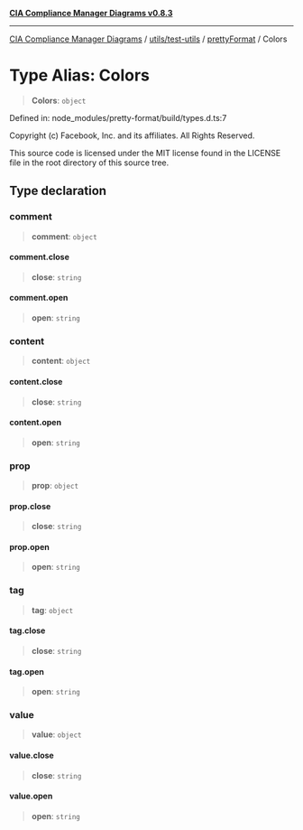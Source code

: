 [**CIA Compliance Manager Diagrams v0.8.3**](../../../../../README.md)

***

[CIA Compliance Manager Diagrams](../../../../../modules.md) / [utils/test-utils](../../../README.md) / [prettyFormat](../README.md) / Colors

# Type Alias: Colors

> **Colors**: `object`

Defined in: node\_modules/pretty-format/build/types.d.ts:7

Copyright (c) Facebook, Inc. and its affiliates. All Rights Reserved.

This source code is licensed under the MIT license found in the
LICENSE file in the root directory of this source tree.

## Type declaration

### comment

> **comment**: `object`

#### comment.close

> **close**: `string`

#### comment.open

> **open**: `string`

### content

> **content**: `object`

#### content.close

> **close**: `string`

#### content.open

> **open**: `string`

### prop

> **prop**: `object`

#### prop.close

> **close**: `string`

#### prop.open

> **open**: `string`

### tag

> **tag**: `object`

#### tag.close

> **close**: `string`

#### tag.open

> **open**: `string`

### value

> **value**: `object`

#### value.close

> **close**: `string`

#### value.open

> **open**: `string`
